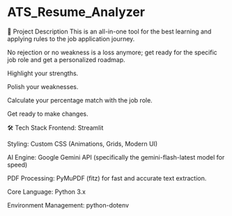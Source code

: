 ﻿# ATS_Resume_Analyzer
📄 Project Description
This is an all-in-one tool for the best learning and applying rules to the job application journey.

No rejection or no weakness is a loss anymore; get ready for the specific job role and get a personalized roadmap.

Highlight your strengths.

Polish your weaknesses.

Calculate your percentage match with the job role.

Get ready to make changes.

🛠️ Tech Stack
Frontend: Streamlit

Styling: Custom CSS (Animations, Grids, Modern UI)

AI Engine: Google Gemini API (specifically the gemini-flash-latest model for speed)

PDF Processing: PyMuPDF (fitz) for fast and accurate text extraction.

Core Language: Python 3.x

Environment Management: python-dotenv
